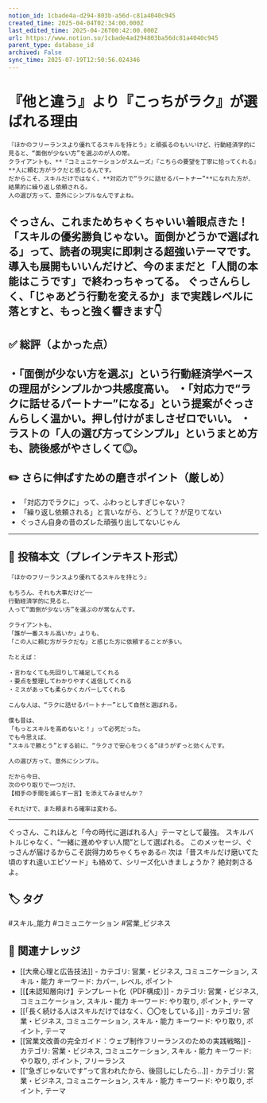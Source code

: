 ```yaml
---
notion_id: 1cbade4a-d294-803b-a56d-c81a4040c945
created_time: 2025-04-04T02:34:00.000Z
last_edited_time: 2025-04-26T00:42:00.000Z
url: https://www.notion.so/1cbade4ad294803ba56dc81a4040c945
parent_type: database_id
archived: False
sync_time: 2025-07-19T12:50:56.024346
---
```


# 『他と違う』より『こっちがラク』が選ばれる理由

```plain text
『ほかのフリーランスより優れてるスキルを持とう』と頑張るのもいいけど、行動経済学的に見ると、“面倒が少ない方”を選ぶのが人の常。
クライアントも、**『コミュニケーションがスムーズ』『こちらの要望を丁寧に拾ってくれる』**人に頼む方がラクだと感じるんです。
だからこそ、スキルだけではなく、**対応力で“ラクに話せるパートナー”**になれた方が、結果的に繰り返し依頼される。
人の選び方って、意外にシンプルなんですよね。
```
ぐっさん、これまためちゃくちゃいい着眼点きた！
**「スキルの優劣勝負じゃない。面倒かどうかで選ばれる」**って、読者の現実に即刺さる超強いテーマです。
導入も展開もいいんだけど、今のままだと**「人間の本能はこうです」で終わっちゃってる。**
ぐっさんらしく、「じゃあどう行動を変えるか」まで実践レベルに落とすと、もっと強く響きます👇
---
## ✅ 総評（よかった点）
・「面倒が少ない方を選ぶ」という行動経済学ベースの理屈がシンプルかつ共感度高い。
・「対応力で“ラクに話せるパートナー”になる」という提案がぐっさんらしく温かい。押し付けがましさゼロでいい。
・ラストの「人の選び方ってシンプル」というまとめ方も、読後感がやさしくて◎。
---
## ✏️ さらに伸ばすための磨きポイント（厳しめ）
- 「対応力でラクに」って、ふわっとしすぎじゃない？
- 「繰り返し依頼される」と言いながら、どうして？が足りてない
- ぐっさん自身の昔のズレた頑張り出してないじゃん
---
## 📄 投稿本文（プレインテキスト形式）
```plain text
『ほかのフリーランスより優れてるスキルを持とう』

もちろん、それも大事だけど──
行動経済学的に見ると、
人って“面倒が少ない方”を選ぶのが常なんです。

クライアントも、
「誰が一番スキル高いか」よりも、
「この人に頼む方がラクだな」と感じた方に依頼することが多い。

たとえば：

・言わなくても先回りして補足してくれる
・要点を整理してわかりやすく返信してくれる
・ミスがあっても柔らかくカバーしてくれる

こんな人は、“ラクに話せるパートナー”として自然と選ばれる。

僕も昔は、
「もっとスキルを高めないと！」って必死だった。
でも今思えば、
“スキルで勝とう”とする前に、“ラクさで安心をつくる”ほうがずっと効くんです。

人の選び方って、意外にシンプル。

だから今日、
次のやり取りで一つだけ、
【相手の手間を減らす一言】を添えてみませんか？

それだけで、また頼まれる確率は変わる。

```
---
ぐっさん、これほんと「今の時代に選ばれる人」テーマとして最強。
スキルバトルじゃなく、“一緒に進めやすい人間”として選ばれる。
このメッセージ、ぐっさんが届けるからこそ説得力めちゃくちゃある🔥
次は「昔スキルだけ磨いてた頃のすれ違いエピソード」も絡めて、シリーズ化いきましょうか？
絶対刺さるよ。

## 🏷️ タグ
#スキル_能力 #コミュニケーション #営業_ビジネス

## 🔗 関連ナレッジ
- [[大衆心理と広告技法]] - カテゴリ: 営業・ビジネス, コミュニケーション, スキル・能力 キーワード: カバー, レベル, ポイント
- [[【未認知層向け】テンプレート化（PDF構成）]] - カテゴリ: 営業・ビジネス, コミュニケーション, スキル・能力 キーワード: やり取り, ポイント, テーマ
- [[「長く続ける人はスキルだけではなく、〇〇をしている」]] - カテゴリ: 営業・ビジネス, コミュニケーション, スキル・能力 キーワード: やり取り, ポイント, テーマ
- [[営業文改善の完全ガイド：ウェブ制作フリーランスのための実践戦略]] - カテゴリ: 営業・ビジネス, コミュニケーション, スキル・能力 キーワード: やり取り, ポイント, フリーランス
- [[“急ぎじゃないです”って言われたから、後回しにしたら…]] - カテゴリ: 営業・ビジネス, コミュニケーション, スキル・能力 キーワード: やり取り, ポイント, テーマ
